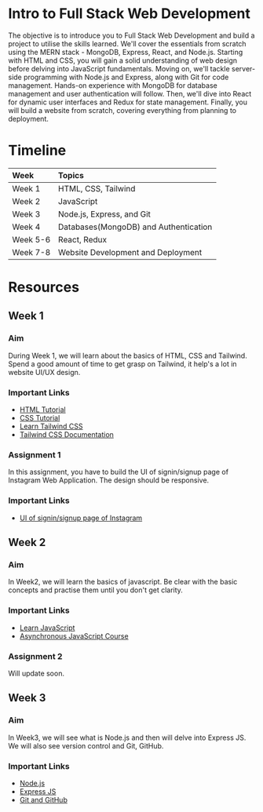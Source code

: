 # Intro to Full Stack Web Development

The objective is to introduce you to Full Stack Web Development and build a project to utilise the skills learned. We'll cover the essentials from scratch using the MERN stack - MongoDB, Express, React, and Node.js. Starting with HTML and CSS, you will gain a solid understanding of web design before delving into JavaScript fundamentals. Moving on, we'll tackle server-side programming with Node.js and Express, along with Git for code management. Hands-on experience with MongoDB for database management and user authentication will follow. Then, we'll dive into React for dynamic user interfaces and Redux for state management. Finally, you will build a website from scratch, covering everything from planning to deployment.

# Timeline

| Week | Topics    | 
| :---   | :--- |
| Week 1 | HTML, CSS, Tailwind   |
| Week 2 | JavaScript   |
| Week 3 | Node.js, Express, and Git   |
| Week 4 | Databases(MongoDB) and Authentication   |
| Week 5-6 | React, Redux   |
| Week 7-8 | Website Development and Deployment   |


# Resources

## Week 1
### Aim
During Week 1, we will learn about the basics of HTML, CSS and Tailwind. Spend a good amount of time to get grasp on Tailwind, it help's a lot in website UI/UX design.
### Important Links
- [HTML Tutorial](https://www.youtube.com/watch?v=916GWv2Qs08)
- [CSS Tutorial](https://www.youtube.com/watch?v=ieTHC78giGQ)
- [Learn Tailwind CSS](https://www.youtube.com/watch?v=ft30zcMlFao)
- [Tailwind CSS Documentation](https://tailwindcss.com/docs/utility-first)

### Assignment 1
In this assignment, you have to build the UI of signin/signup page of Instagram Web Application. The design should be responsive.
### Important Links
- [UI of signin/signup page of Instagram](https://docs.google.com/document/d/1lvrIQUFSKJBUXN3yjsRwVtzrwBltPqL-Lb-7gfhz7rc/edit?usp=sharing)


## Week 2
### Aim
In Week2, we will learn the basics of javascript. Be clear with the basic concepts and practise them until you don't get clarity.
### Important Links
- [Learn JavaScript](https://www.youtube.com/watch?v=PkZNo7MFNFg)
- [Asynchronous JavaScript Course](https://www.youtube.com/watch?v=ZYb_ZU8LNxs)

### Assignment 2
Will update soon.

## Week 3
### Aim
In Week3, we will see what is Node.js and then will delve into Express JS. We will also see version control and Git, GitHub.
### Important Links
- [Node.js](https://medium.com/@asiandigitalhub/what-is-node-js-and-how-it-work-490f5ecba665)
- [Express JS](https://www.youtube.com/playlist?list=PL_cUvD4qzbkwjmjy-KjbieZ8J9cGwxZpC)
- [Git and GitHub](https://www.youtube.com/watch?v=RDxQEzXN8AU)


